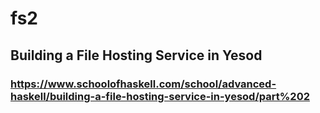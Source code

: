 # fs2

## Building a File Hosting Service in Yesod

### https://www.schoolofhaskell.com/school/advanced-haskell/building-a-file-hosting-service-in-yesod/part%202

